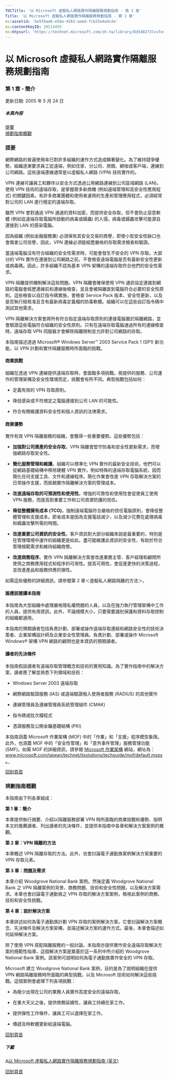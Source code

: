```yaml
---
TOCTitle: '以 Microsoft 虛擬私人網路實作隔離服務規劃指南 - 第 1 章'
Title: '以 Microsoft 虛擬私人網路實作隔離服務規劃指南 - 第 1 章'
ms:assetid: 'be5f6aa6-e5da-4263-aaed-fcb25e4a4cda'
ms:contentKeyID: 20214455
ms:mtpsurl: 'https://technet.microsoft.com/zh-tw/library/Dd548273(v=TechNet.10)'
---
```


以 Microsoft 虛擬私人網路實作隔離服務規劃指南
=============================================

### 第 1 章 - 簡介

更新日期: 2005 年 5 月 24 日

##### 本頁內容

[](#ebaa)[提要](#ebaa)  
[](#eaaa)[規劃指南概觀](#eaaa)

### 提要

網際網路的普遍使用率已對許多組織的運作方式造成顯著變化。為了維持競爭優勢，組織逐漸要求員工從遠端，例如住家、分公司、旅館、網咖或客戶端，連線到公司網路。這些遠端連線通常是以虛擬私人網路 (VPN) 技術實作的。

VPN 連線可讓員工和夥伴以安全方式透過公用網路連線到公司區域網路 (LAN)。使用 VPN 技術的遠端存取，是掌握眾多新商機 (例如遠端管理和高安全性應用程式) 的關鍵因素。有許多商業團體和使用者運用的生產和管理應用程式，必須經常對公司的 LAN 進行穩定的遠端存取。

雖然 VPN 會對通過 VPN 通道的資料加密，而提供安全存取，但不會防止惡意軟體 (例如從遠端存取電腦所啟動的病毒或蠕蟲) 的入侵。病毒或蠕蟲攻擊可能源自連接到 LAN 的感染電腦。

因為組織 (例如金融服務業) 必須保有其安全交易的商譽，即使小型安全性缺口也會傷害公司信譽，因此，VPN 連線必須能經歷嚴格的存取需求檢查和驗證。

當遠端電腦沒有符合組織的安全性需求時，可能會發生不安全的 VPN 存取。大部分的 VPN 實作在連接到公司網路之前，不會檢查遠端電腦是否有最新安全性更新或病毒碼。因此，許多組織不認為基本 VPN 架構的遠端存取符合他們的安全性需求。

VPN 隔離提供機制解決這些問題。VPN 隔離會確保使用 VPN 通訊協定連接到網路的電腦會經歷連線前和連線後檢查，並且會被隔離直到電腦符合必要的安全性原則。這些檢查以自訂指令碼實施，會檢查 Service Pack 版本、安全性更新，以及是否執行經核准且含有最新病毒定義檔的防毒軟體。組織可以在這些自訂指令碼中測試其他需求。

VPN 隔離解決方案會將所有符合指定遠端存取原則的連接電腦置於隔離網路，並會驗證這些電腦符合組織的安全性原則。只有在遠端存取電腦通過所有的連線檢查時，遠端存取 VPN 伺服器才會解除隔離限制並允許對公司網路的存取。

本指南描述透過 Microsoft® Windows Server™ 2003 Service Pack 1 (SP1) 新功能，以 VPN 計劃和實作隔離服務時所面臨的挑戰。

#### 商業挑戰

組織在透過 VPN 連線提供遠端存取時，會面臨多項挑戰。視提供的服務、公司運作的管理架構及安全性環境而定，挑戰會有所不同。典型挑戰包括如何：

-   定義有效的 VPN 存取原則。

-   降低感染或不符規定之電腦連接到公司 LAN 的可能性。

-   符合有關維護資料安全性和個人資訊的法律需求。

#### 商業優勢

實作有效 VPN 隔離服務的組織，會獲得一些重要優勢。這些優勢包括：

-   **加強對公司資產的安全存取**。VPN 隔離會堅守防毒和安全性更新需求，而增強網路存取安全性。

-   **簡化服務管理和維護**。組織可以標準化 VPN 實作的最新安全技術。他們可以從網路基礎結構中移除硬體 VPN 實作，例如特殊的遠端存取電腦系統，因而簡化任何支援工具、文件和連線程序。簡化作業會改進 VPN 存取解決方案的日常操作支援，而抵銷實作隔離解決方案的管理成本。

-   **改進遠端存取的可預測性和使用性**。增強的可靠性和使用性會促使員工使用 VPN 服務，而提高對重要工作和公司資源防護的信任。

-   **降低整體擁有成本 (TCO)**。強制遠端電腦符合嚴格的信任電腦原則，會降低整體管理和支援成本。節省成本是因為支援電話減少，以及減少花費在處理病毒和蠕蟲攻擊所需的時間。

-   **改進重要公司資訊的安全性**。客戶資訊對大部分組織來說是最重要的，特別是在管理環境中運作的組織更是如此。盡可能維護此資訊的安全性，有助於符合管理規範需求和維持組織商譽。

-   **改進商務程序**。實作 VPN 隔離解決方案會改進業務主管、客戶經理和顧問所使用之商務應用程式和程序的可用性。提高可用性，會促進更快的決策過程，並改進產品和服務供應的彈性。

如需這些優勢的詳細資訊，請參閱第 2 章＜虛擬私人網路隔離的方法＞。

#### 誰應該閱讀本指南

本指南為大型組織中處理嚴格隱私權問題的人員，以及在強力執行管理架構中工作的人員，提供有用資訊。此外，不論規模大小，只要需要識別保護和資料存取控制的組織都適用。

本指南的預期讀者包括負責計劃、部署或操作遠端存取連結和網路安全性的技術決策者、企業架構設計師及企業安全性管理員。負責計劃、部署或操作 Microsoft Windows® 架構 VPN 網路的顧問也是本資訊的預期讀者。

#### 讀者的先決條件

本指南假設讀者有遠端存取管理概念和技術的實用知識。為了實作指南中的解決方案，讀者應了解並熟悉下列領域和技術：

-   Windows Server 2003 遠端存取

-   網際網路驗證服務 (IAS) 或遠端驗證撥入使用者服務 (RADIUS) 的其他實作

-   連線管理員及連線管理員系統管理組件 (CMAK)

-   指令碼或批次檔程式

-   憑證服務及公開金鑰基礎結構 (PKI)

本指南涵蓋 Microsoft 作業架構 (MOF) 中的「作業」和「支援」程序模型象限。此外，也涵蓋 MOF 中的「安全性管理」和「意外事件管理」服務管理功能 (SMF)。如需 MOF 的詳細資訊，請參閱 [Microsoft 作業架構](https://www.microsoft.com/taiwan/technet/itsolutions/techguide/mof/default.mspx) 網站，網址為：www.microsoft.com/taiwan/technet/itsolutions/techguide/mof/default.mspx。

[](#mainsection)[回到頁首](#mainsection)

### 規劃指南概觀

本指南由下列各章組成：

**第 1 章：簡介**

本章提供執行摘要、介紹以隔離服務部署 VPN 時所面臨的商業挑戰和優勢、指明本文的推薦讀者、列出讀者的先決條件，並提供本指南中各章和解決方案案例的概觀。

**第 2 章：VPN 隔離的方法**

本章概述 VPN 隔離存取的方法。此外，也會討論電子通勤族案例解決方案重要的 VPN 存取元素。

**第 3 章：問題及需求**

本章介紹 Woodgrove National Bank 案例。然後定義 Woodgrove National Bank 之 VPN 隔離案例的背景、商務問題、技術和安全性問題，以及解決方案需求。本章也會討論電子通勤族之 VPN 存取的解決方案案例，檢視此案例的商務、技術和安全性挑戰。

**第 4 章：設計解決方案**

本章詳述如何為電子通勤族計劃 VPN 存取的案例解決方案。它會討論解決方案概念、先決條件及解決方案架構，並描述解決方案的運作方式。最後，本章會描述如何延伸解決方案。

除了使用 VPN 搭配隔離服務的一般討論，本指南亦提供實作安全遠端存取解決方案的規範性指導，這個解決方案是奠基於這一系列中所介紹的 Woodgrove National Bank 案例。該案例可說明如何為電子通勤族實作安全的 VPN 存取。

Microsoft 建立 Woodgrove National Bank 案例，目的是為了說明組織在提供 VPN 網路隔離服務時所面臨的典型挑戰，以及 Microsoft 技術如何解決這些挑戰。這個案例會處理下列各項挑戰：

-   為極少出現在公司的業務人員實作高度安全的遠端存取。

-   在重大天災之後，提供商務延續性，讓員工持續在家工作。

-   提供彈性工作條件，讓員工可以選擇在家工作。

-   傳遞及時軟體更新給遠端電腦。

[](#mainsection)[回到頁首](#mainsection)

##### 下載

[![](images/Dd548273.icon_exe(zh-tw,TechNet.10).gif)以 Microsoft 虛擬私人網路實作隔離服務規劃指南 (英文)](https://go.microsoft.com/fwlink/?linkid=41308)

[](#mainsection)[回到頁首](#mainsection)
